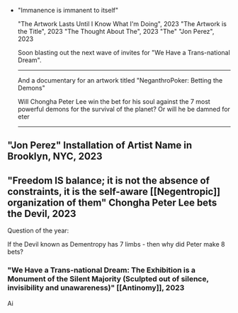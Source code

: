 - "Immanence is immanent to itself"
  
  
  
  "The Artwork Lasts Until I Know What I'm Doing", 2023
  "The Artwork is the Title", 2023
  "The Thought About The", 2023
  "The"
  "Jon Perez", 2023
  
  
  Soon blasting out the next wave of invites for "We Have a Trans-national Dream".
  
  ---
  
  And a documentary for an artwork titled "NeganthroPoker: Betting the Demons"
  
  Will Chongha Peter Lee win the bet for his soul against the 7 most powerful demons for the survival of the planet? Or will he be damned for eter
  
  
  
  
  
  
  
  
  
  
  
  
  
  
  ---
## "Jon Perez" Installation of Artist Name in Brooklyn, NYC, 2023
## "Freedom IS balance; it is not the absence of constraints, it is the self-aware [[Negentropic]] organization of them" Chongha Peter Lee bets the Devil, 2023






Question of the year:

If the Devil known as Dementropy has  7 limbs - then why did Peter make 8 bets?
### "We Have a Trans-national Dream: The Exhibition is a Monument of the Silent Majority (Sculpted out of silence, invisibility and unawareness)" [[Antinomy]], 2023






Ai